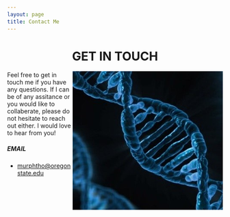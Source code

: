 ```yaml
---
layout: page
title: Contact Me
---
```


# <center>GET IN TOUCH</center>


<img src="/assets/img/dna2.jpg" align="right"> 
                                                                                                                   
                                                                                                                                                   
                                                                                                                            
                                                                                                                             
Feel free to get in touch me if you have any questions. If I can be of any assitance or you would like to collaberate, please do not hesitate to reach out either. I would love to hear from you!

##### EMAIL
- murphtho@oregonstate.edu
